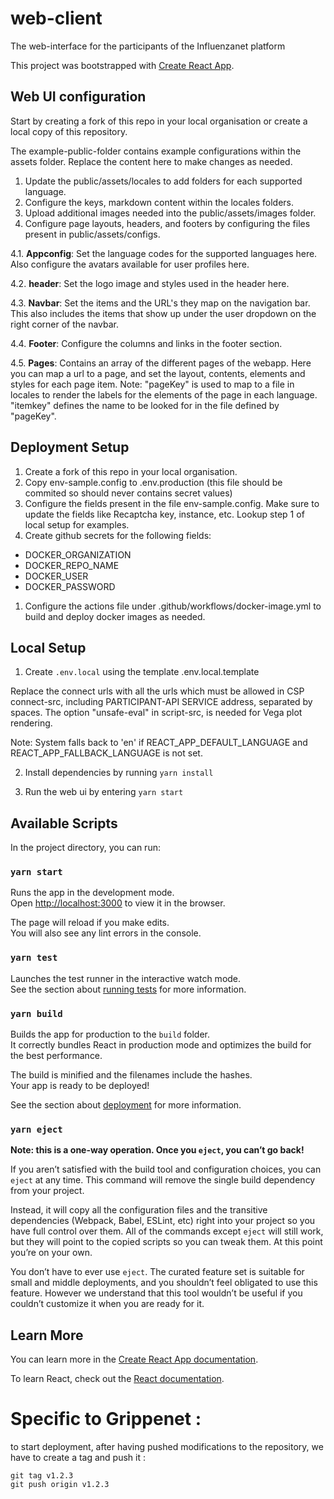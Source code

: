 # web-client
The web-interface for the participants of the Influenzanet platform


This project was bootstrapped with [Create React App](https://github.com/facebook/create-react-app).

## Web UI configuration

Start by creating a fork of this repo in your local organisation or create a local copy of this repository.

The example-public-folder contains example configurations within the assets folder. Replace the content here to make changes as needed.

1. Update the public/assets/locales to add folders for each supported language.
2. Configure the keys, markdown content within the locales folders.
3. Upload additional images needed into the public/assets/images folder.
4. Configure page layouts, headers, and footers by configuring the files present in public/assets/configs.
  
4.1. **Appconfig**: Set the language codes for the supported languages here. Also configure the avatars available for user profiles here.

4.2. **header**: Set the logo image and styles used in the header here.

4.3. **Navbar**: Set the items and the URL's they map on the navigation bar. This also includes the items that show up under the user dropdown on the right corner of the navbar.

4.4. **Footer**: Configure the columns and links in the footer section.

4.5. **Pages**: Contains an array of the different pages of the webapp. Here you can map a url to a page, and set the layout, contents, elements and styles for each page item. Note: "pageKey" is used to map to a file in locales to render the labels for the elements of the page in each language. "itemkey" defines the name to be looked for in the file defined by "pageKey".



## Deployment Setup

1. Create a fork of this repo in your local organisation. 
2. Copy env-sample.config to .env.production (this file should be commited so should never contains secret values)
3. Configure the fields present in the file env-sample.config. Make sure to update the fields like Recaptcha key, instance, etc. Lookup step 1 of local setup for examples.
4. Create github secrets for the following fields:

- DOCKER_ORGANIZATION
- DOCKER_REPO_NAME
- DOCKER_USER
- DOCKER_PASSWORD

1. Configure the actions file under .github/workflows/docker-image.yml to build and deploy docker images as needed.

## Local Setup

1. Create `.env.local` using the template .env.local.template

Replace the connect urls with all the urls which must be allowed in CSP connect-src, including PARTICIPANT-API SERVICE address, separated by spaces.
The option "unsafe-eval" in script-src, is needed for Vega plot rendering.

Note: System falls back to 'en' if REACT_APP_DEFAULT_LANGUAGE and REACT_APP_FALLBACK_LANGUAGE is not set.

2. Install dependencies by running ```yarn install```

3. Run the web ui by entering ```yarn start```
## Available Scripts

In the project directory, you can run:

### `yarn start`

Runs the app in the development mode.<br />
Open [http://localhost:3000](http://localhost:3000) to view it in the browser.

The page will reload if you make edits.<br />
You will also see any lint errors in the console.

### `yarn test`

Launches the test runner in the interactive watch mode.<br />
See the section about [running tests](https://facebook.github.io/create-react-app/docs/running-tests) for more information.

### `yarn build`

Builds the app for production to the `build` folder.<br />
It correctly bundles React in production mode and optimizes the build for the best performance.

The build is minified and the filenames include the hashes.<br />
Your app is ready to be deployed!

See the section about [deployment](https://facebook.github.io/create-react-app/docs/deployment) for more information.

### `yarn eject`

**Note: this is a one-way operation. Once you `eject`, you can’t go back!**

If you aren’t satisfied with the build tool and configuration choices, you can `eject` at any time. This command will remove the single build dependency from your project.

Instead, it will copy all the configuration files and the transitive dependencies (Webpack, Babel, ESLint, etc) right into your project so you have full control over them. All of the commands except `eject` will still work, but they will point to the copied scripts so you can tweak them. At this point you’re on your own.

You don’t have to ever use `eject`. The curated feature set is suitable for small and middle deployments, and you shouldn’t feel obligated to use this feature. However we understand that this tool wouldn’t be useful if you couldn’t customize it when you are ready for it.

## Learn More

You can learn more in the [Create React App documentation](https://facebook.github.io/create-react-app/docs/getting-started).

To learn React, check out the [React documentation](https://reactjs.org/).

# Specific to Grippenet :

to start deployment, after having pushed modifications to the repository, we have to create a tag and push it :

```
git tag v1.2.3
git push origin v1.2.3
```

